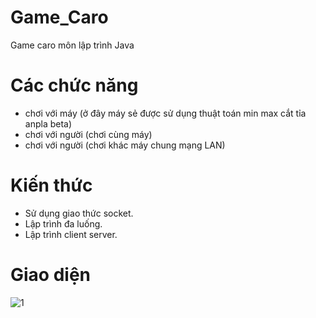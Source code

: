 # Game_Caro
Game caro môn lập trình Java
# Các chức năng
- chơi với máy (ở đây máy sẻ được sử dụng thuật toán min max cắt tỉa anpla beta)
- chơi với người (chơi cùng máy)
- chơi với người (chơi khác máy chung mạng LAN)
# Kiến thức
- Sử dụng giao thức socket.
- Lập trình đa luống.
- Lập trình client server.
# Giao diện
![1](https://github.com/BThanhNhut/Game_Caro/assets/92388024/5f8fe688-37c2-4f8a-aca6-241b5c5a1d66)
